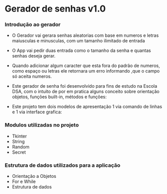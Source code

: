 # Gerador de senhas v1.0

### Introdução ao gerador

- O Gerador vai gerara senhas aleatorias com base em numeros e letras maiusculas e minusculas, com um tamanho ilimitado de entrada

- O App vai pedir duas entrada como o tamanho da senha e quantas senhas deseja gerar.

- Quando adicionar algum caracter que esta fora do padrão de numeros, como espaço ou letras ele retornara um erro informando ,que o campo só aceita numeros.

- Este gerador de senha foi desenvolvido para fins de estudo na Escola DSA, com o intuito de por em pratica alguns conceito sobre orientação objetos, funções built-in, métodos e funções:

- Este projeto tem dois modelos de apresentação 1 via comando de linhas e 1 via interface grafica:

### Modulos utilizadas no projeto
- Tkinter
- String
- Random
- Secret
### Estrutura de dados utilizados para a aplicação

- Orientação a Objetos
- For e While
- Estrutura de dados
